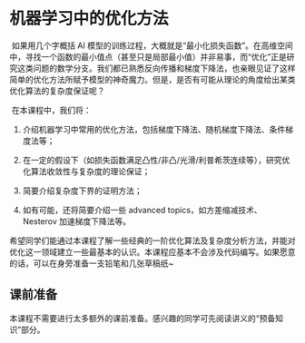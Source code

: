 # 机器学习中的优化方法

​    如果用几个字概括 AI 模型的训练过程，大概就是“最小化损失函数”。在高维空间中，寻找一个函数的最小值点（甚至只是局部最小值）并非易事，而“优化”正是研究这类问题的数学分支。我们都已熟悉反向传播和梯度下降法，也亲眼见证了这样简单的优化方法所赋予模型的神奇魔力。但是，是否有可能从理论的角度给出某类优化算法的复杂度保证呢？ 

​    在本课程中，我们将： 

1. 介绍机器学习中常用的优化方法，包括梯度下降法、随机梯度下降法、条件梯度法等； 

2. 在一定的假设下（如损失函数满足凸性/非凸/光滑/利普希茨连续等），研究优化算法收敛性与复杂度的理论保证；

3. 简要介绍复杂度下界的证明方法； 
4. 如有可能，还将简要介绍一些 advanced topics，如方差缩减技术、Nesterov 加速梯度下降法等。 

​    希望同学们能通过本课程了解一些经典的一阶优化算法及复杂度分析方法，并能对优化这一领域建立一些最基本的认识。本课程应基本不会涉及代码编写。如果愿意的话，可以在身旁准备一支铅笔和几张草稿纸~

## 课前准备

本课程不需要进行太多额外的课前准备。感兴趣的同学可先阅读讲义的“预备知识”部分。

